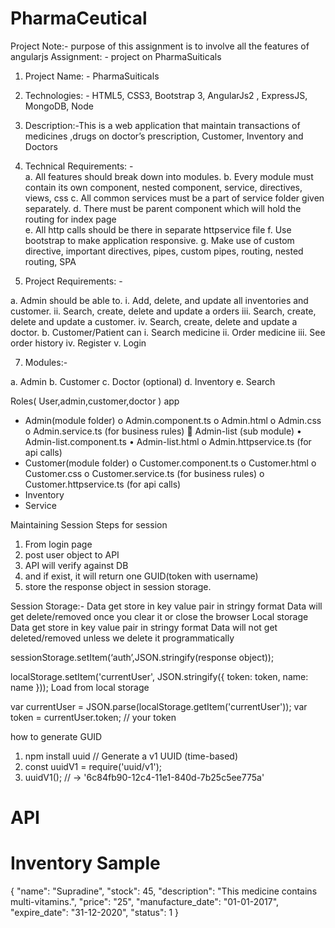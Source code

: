 # PharmaCeutical

Project 
Note:- purpose of this assignment is to involve all the features of angularjs 
Assignment: - project on PharmaSuiticals 
 
1.	Project Name: - PharmaSuiticals 
 
2.	Technologies: - HTML5, CSS3, Bootstrap 3, AngularJs2 , ExpressJS, MongoDB, Node
 
3.	Description:-This is a web application that maintain transactions of medicines ,drugs on doctor’s prescription, Customer, Inventory and Doctors
  
4.	Technical Requirements: -  
a.	All features should break down into modules. 
b.	Every module must contain its own component, nested component, service, directives, views, css 
c.	All common services must be a part of service folder given separately. 
d.	There must be parent component which will hold the routing for index page  
e.	All http calls should be there in separate httpservice file
f.	Use bootstrap to make application responsive.
g.	Make use of custom directive, important directives, pipes, custom pipes, routing, nested routing, SPA
 
 
 
6.	Project Requirements: - 
 
a.	Admin should be able to. 
i.	Add, delete, and update all inventories and customer. 
ii.	Search, create, delete and update a orders
iii. Search, create, delete and update a customer. 
iv. Search, create, delete and update a doctor. 
b.	Customer/Patient can 
i.	Search medicine
ii.	Order medicine
iii.	See order history
iv.	Register
v.	Login
 	  
7.	Modules:-  
 
a.	Admin 
b.	Customer 
c.	Doctor (optional)
d.	Inventory 
e.	Search 

Roles(
User,admin,customer,doctor
)
app
-	Admin(module folder)
o	Admin.component.ts
o	Admin.html
o	Admin.css
o	Admin.service.ts (for business rules)
	Admin-list (sub module)
•	Admin-list.component.ts
•	Admin-list.html
o	Admin.httpservice.ts (for api calls)
-	Customer(module folder)
o	Customer.component.ts
o	Customer.html
o	Customer.css
o	Customer.service.ts (for business rules)
o	Customer.httpservice.ts (for api calls)
-	Inventory
-	Service




Maintaining Session
Steps for session
1.	From login page 
2.	post user object to API
3.	API will verify against DB
4.	and if exist, it will return one GUID(token with username)
5.	store the response object in session storage.

Session Storage:- 
Data get store in key value pair in stringy format
Data will get delete/removed once you clear it or close the browser 
Local storage
Data get store in key value pair in stringy format
Data will not get deleted/removed unless we delete it programmatically


sessionStorage.setItem(‘auth’,JSON.stringify(response object));
 
localStorage.setItem('currentUser', JSON.stringify({ token: token, name: name }));
Load from local storage

var currentUser = JSON.parse(localStorage.getItem('currentUser'));
var token = currentUser.token; // your token


how to generate GUID
1.	npm install uuid
// Generate a v1 UUID (time-based) 
2.	const uuidV1 = require('uuid/v1');
3.	uuidV1(); // -> '6c84fb90-12c4-11e1-840d-7b25c5ee775a'


# API

# Inventory Sample

{
    "name": "Supradine",
    "stock": 45,
    "description": "This medicine contains multi-vitamins.",
    "price": "25",
    "manufacture_date": "01-01-2017",
    "expire_date": "31-12-2020",
    "status": 1
}
